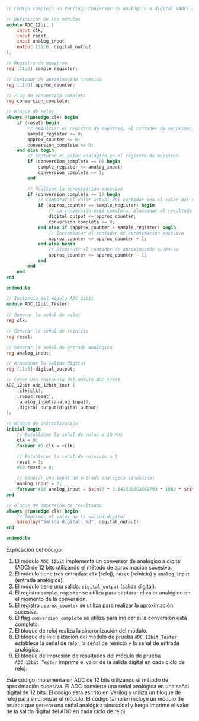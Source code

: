 ```verilog
// Código complejo en Verilog: Conversor de analógico a digital (ADC) de 12 bits

// Definición de los módulos
module ADC_12bit (
    input clk,
    input reset,
    input analog_input,
    output [11:0] digital_output
);

// Registro de muestreo
reg [11:0] sample_register;

// Contador de aproximación sucesiva
reg [11:0] approx_counter;

// Flag de conversión completa
reg conversion_complete;

// Bloque de reloj
always @(posedge clk) begin
    if (reset) begin
        // Reiniciar el registro de muestreo, el contador de aproximación sucesiva y el flag de conversión completa
        sample_register <= 0;
        approx_counter <= 0;
        conversion_complete <= 0;
    end else begin
        // Capturar el valor analógico en el registro de muestreo
        if (conversion_complete == 0) begin
            sample_register <= analog_input;
            conversion_complete <= 1;
        end

        // Realizar la aproximación sucesiva
        if (conversion_complete == 1) begin
            // Comparar el valor actual del contador con el valor del registro de muestreo
            if (approx_counter == sample_register) begin
                // La conversión está completa, almacenar el resultado en el registro de salida
                digital_output <= approx_counter;
                conversion_complete <= 0;
            end else if (approx_counter < sample_register) begin
                // Incrementar el contador de aproximación sucesiva
                approx_counter <= approx_counter + 1;
            end else begin
                // Disminuir el contador de aproximación sucesiva
                approx_counter <= approx_counter - 1;
            end
        end
    end
end

endmodule

// Instancia del módulo ADC_12bit
module ADC_12bit_Tester;

// Generar la señal de reloj
reg clk;

// Generar la señal de reinicio
reg reset;

// Generar la señal de entrada analógica
reg analog_input;

// Almacenar la salida digital
reg [11:0] digital_output;

// Crear una instancia del módulo ADC_12bit
ADC_12bit adc_12bit_inst (
    .clk(clk),
    .reset(reset),
    .analog_input(analog_input),
    .digital_output(digital_output)
);

// Bloque de inicialización
initial begin
    // Establecer la señal de reloj a 10 MHz
    clk = 0;
    forever #5 clk = ~clk;

    // Establecer la señal de reinicio a 0
    reset = 1;
    #10 reset = 0;

    // Generar una señal de entrada analógica sinusoidal
    analog_input = 0;
    forever #10 analog_input = $sin(2 * 3.141592653589793 * 1000 * $time);
end

// Bloque de impresión de resultados
always @(posedge clk) begin
    // Imprimir el valor de la salida digital
    $display("Salida digital: %d", digital_output);
end

endmodule
```

Explicación del código:

1. El módulo `ADC_12bit` implementa un conversor de analógico a digital (ADC) de 12 bits utilizando el método de aproximación sucesiva.
2. El módulo tiene tres entradas: `clk` (reloj), `reset` (reinicio) y `analog_input` (entrada analógica).
3. El módulo tiene una salida: `digital_output` (salida digital).
4. El registro `sample_register` se utiliza para capturar el valor analógico en el momento de la conversión.
5. El registro `approx_counter` se utiliza para realizar la aproximación sucesiva.
6. El flag `conversion_complete` se utiliza para indicar si la conversión está completa.
7. El bloque de reloj realiza la sincronización del módulo.
8. El bloque de inicialización del módulo de prueba `ADC_12bit_Tester` establece la señal de reloj, la señal de reinicio y la señal de entrada analógica.
9. El bloque de impresión de resultados del módulo de prueba `ADC_12bit_Tester` imprime el valor de la salida digital en cada ciclo de reloj.

Este código implementa un ADC de 12 bits utilizando el método de aproximación sucesiva. El ADC convierte una señal analógica en una señal digital de 12 bits. El código está escrito en Verilog y utiliza un bloque de reloj para sincronizar el módulo. El código también incluye un módulo de prueba que genera una señal analógica sinusoidal y luego imprime el valor de la salida digital del ADC en cada ciclo de reloj.